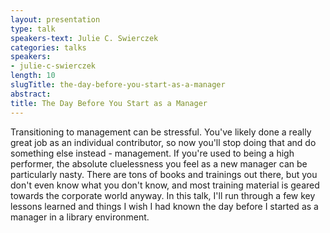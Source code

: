 ```yaml
---
layout: presentation
type: talk
speakers-text: Julie C. Swierczek
categories: talks
speakers:
- julie-c-swierczek
length: 10
slugTitle: the-day-before-you-start-as-a-manager
abstract:
title: The Day Before You Start as a Manager
---
```

Transitioning to management can be stressful. You've likely done a really great job as an individual contributor, so now you'll stop doing that and do something else instead - management. If you're used to being a high performer, the absolute cluelessness you feel as a new manager can be particularly nasty. There are tons of books and trainings out there, but you don't even know what you don't know, and most training material is geared towards the corporate world anyway. In this talk, I'll run through a few key lessons learned and things I wish I had known the day before I started as a manager in a library environment.  